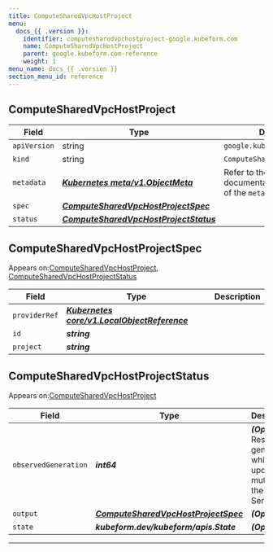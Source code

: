 ```yaml
---
title: ComputeSharedVpcHostProject
menu:
  docs_{{ .version }}:
    identifier: computesharedvpchostproject-google.kubeform.com
    name: ComputeSharedVpcHostProject
    parent: google.kubeform.com-reference
    weight: 1
menu_name: docs_{{ .version }}
section_menu_id: reference
---
```


## ComputeSharedVpcHostProject
| Field | Type | Description |
| ------ | ----- | ----------- |
| `apiVersion` | string | `google.kubeform.com/v1alpha1` |
|    `kind` | string | `ComputeSharedVpcHostProject` |
| `metadata` | ***[Kubernetes meta/v1.ObjectMeta](https://kubernetes.io/docs/reference/generated/kubernetes-api/v1.13/#objectmeta-v1-meta)***|Refer to the Kubernetes API documentation for the fields of the `metadata` field.|
| `spec` | ***[ComputeSharedVpcHostProjectSpec](#computesharedvpchostprojectspec)***||
| `status` | ***[ComputeSharedVpcHostProjectStatus](#computesharedvpchostprojectstatus)***||
## ComputeSharedVpcHostProjectSpec

Appears on:[ComputeSharedVpcHostProject](#computesharedvpchostproject), [ComputeSharedVpcHostProjectStatus](#computesharedvpchostprojectstatus)

| Field | Type | Description |
| ------ | ----- | ----------- |
| `providerRef` | ***[Kubernetes core/v1.LocalObjectReference](https://kubernetes.io/docs/reference/generated/kubernetes-api/v1.13/#localobjectreference-v1-core)***||
| `id` | ***string***||
| `project` | ***string***||
## ComputeSharedVpcHostProjectStatus

Appears on:[ComputeSharedVpcHostProject](#computesharedvpchostproject)

| Field | Type | Description |
| ------ | ----- | ----------- |
| `observedGeneration` | ***int64***| ***(Optional)*** Resource generation, which is updated on mutation by the API Server.|
| `output` | ***[ComputeSharedVpcHostProjectSpec](#computesharedvpchostprojectspec)***| ***(Optional)*** |
| `state` | ***kubeform.dev/kubeform/apis.State***| ***(Optional)*** |
---
